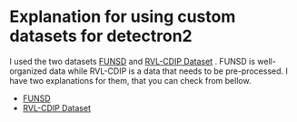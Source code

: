 Explanation for using custom datasets for detectron2
====

I used the two datasets [FUNSD](https://guillaumejaume.github.io/FUNSD/) and [RVL-CDIP Dataset](https://zenodo.org/record/3257319#.XtzbH577TjB) .
FUNSD is well-organized data while RVL-CDIP is a data that needs to be pre-processed.
I have two explanations for them, that you can check from bellow.


* [FUNSD](FUNSD.md)
* [RVL-CDIP Dataset](RVL-CDIP.md)
